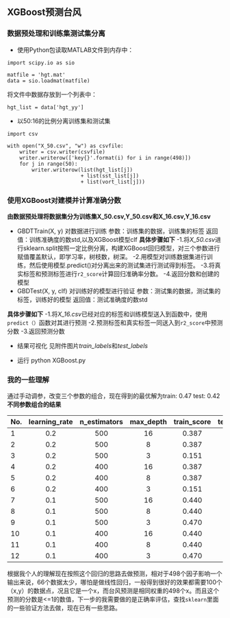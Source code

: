 ## XGBoost预测台风

### 数据预处理和训练集测试集分离
- 使用Python包读取MATLAB文件到内存中：
```
import scipy.io as sio

matfile = 'hgt.mat'
data = sio.loadmat(matfile)
```

将文件中数据存放到一个列表中：
```
hgt_list = data['hgt_yy']
```

- 以50:16的比例分离训练集和测试集
```
import csv

with open("X_50.csv", "w") as csvfile:
    writer = csv.writer(csvfile)
    writer.writerow(['key{}'.format(i) for i in range(498)])
    for j in range(50):
        writer.writerow(list(hgt_list[j]) 
                        + list(sst_list[j]) 
                        + list(vort_list[j]))
```

### 使用XGBoost对建模并计算准确分数
**由数据预处理将数据集分为训练集X_50.csv,Y_50.csv和X_16.csv,Y_16.csv**
- GBDTTrain(X, y)
对数据进行训练
参数：训练集的数据，训练集的标签
返回值：训练准确度的数std,以及XGBoost模型clf
**具体步骤如下**
	-1.将*X_50.csv*进行sklearn.split按照一定比例分离，构建XGBoost回归模型，对三个参数进行赋值覆盖默认，即学习率，树枝数，树深。
	-2.用模型对训练数据集进行训练，然后使用模型.predict()对分离出来的测试集进行测试得到标签。
	-3.将真实标签和预测标签进行`r2_score`计算回归准确率分数。
	-4.返回分数和创建的模型
- GBDTest(X, y, clf)
对训练好的模型进行验证
参数：测试集的数据，测试集的标签，训练好的模型
返回值：测试准确度的数std

**具体步骤如下**
	-1.将*X_16.csv*已经对应的标签和训练模型送入到函数中，使用`predict（）`函数对其进行预测
	-2.预测标签和真实标签一同送入到`r2_score`中预测分数
	-3.返回预测分数

- 结果可视化
见附件图片*train_labels*和*test_labels*

- 运行
python XGBoost.py

### 我的一些理解
通过手动调参，改变三个参数的组合，现在得到的最优解为train: 0.47 test: 0.42
**不同参数组合的结果**

No.|learning_rate|n_estimators|max_depth|train_score|test_score
-|:-:|:-:|:-:|:-:|-:
1|0.2|500|16|0.387|0.036
2|0.2|500|8|0.387|0.036
3|0.2|500|3|0.151|0.192
4|0.2|400|16|0.387|0.036
5|0.2|400|8|0.387|0.036
6|0.2|400|3|0.151|0.192
7|0.1|500|16|0.440|0.301
8|0.1|500|8|0.440|0.301
9|0.1|500|3|0.470|0.426
10|0.1|400|16|0.440|0.301
11|0.1|400|8|0.440|0.301
12|0.1|400|3|0.470|0.426

根据我个人的理解现在按照这个回归的思路去做预测，相对于498个因子影响一个输出来说，66个数据太少，哪怕是做线性回归，一般得到很好的效果都需要100个（x,y）的数据点，况且它是一个x，而台风预测是相同权重的498个x。而且这个预测的分数是<=1的数值，下一步的我需要做的是正确率评估，查找`sklearn`里面的一些验证方法去做，现在已有一些思路。
